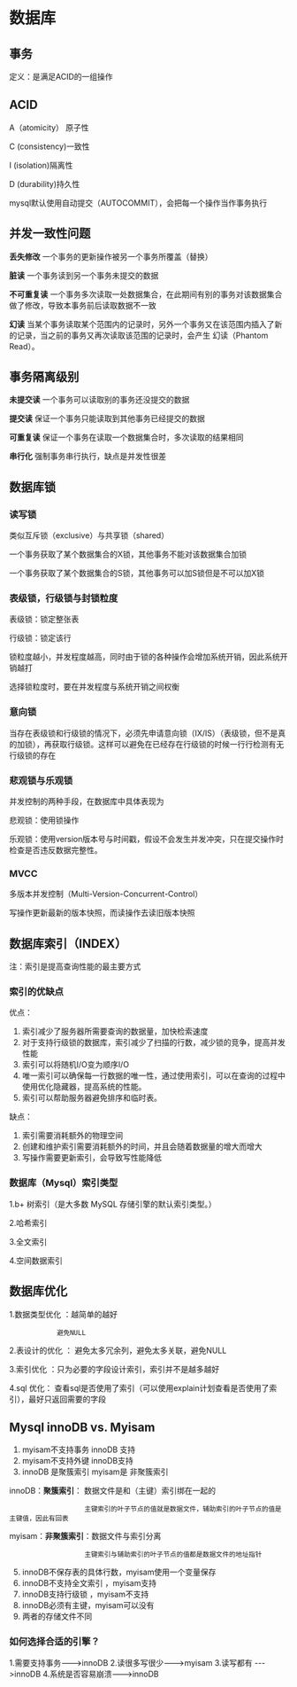 # 数据库
## 事务
定义：是满足ACID的一组操作
## ACID
A（atomicity） 原子性

C (consistency)一致性

I (isolation)隔离性

D (durability)持久性

mysql默认使用自动提交（AUTOCOMMIT），会把每一个操作当作事务执行
## 并发一致性问题
**丢失修改**     一个事务的更新操作被另一个事务所覆盖（替换）

**脏读**         一个事务读到另一个事务未提交的数据

**不可重复读**    一个事务多次读取一处数据集合，在此期间有别的事务对该数据集合做了修改，导致本事务前后读取数据不一致

**幻读**          当某个事务读取某个范围内的记录时，另外一个事务又在该范围内插入了新的记录，当之前的事务又再次读取该范围的记录时，会产生 幻读（Phantom Read）。
## 事务隔离级别
**未提交读**       一个事务可以读取别的事务还没提交的数据

**提交读**         保证一个事务只能读取到其他事务已经提交的数据

**可重复读**       保证一个事务在读取一个数据集合时，多次读取的结果相同

**串行化**         强制事务串行执行，缺点是并发性很差
## 数据库锁
### 读写锁
类似互斥锁（exclusive）与共享锁（shared）

一个事务获取了某个数据集合的X锁，其他事务不能对该数据集合加锁

一个事务获取了某个数据集合的S锁，其他事务可以加S锁但是不可以加X锁
### 表级锁，行级锁与封锁粒度
表级锁：锁定整张表

行级锁：锁定该行

锁粒度越小，并发程度越高，同时由于锁的各种操作会增加系统开销，因此系统开销越打

选择锁粒度时，要在并发程度与系统开销之间权衡
### 意向锁
当存在表级锁和行级锁的情况下，必须先申请意向锁（IX/IS）（表级锁，但不是真的加锁），再获取行级锁。这样可以避免在已经存在行级锁的时候一行行检测有无行级锁的存在
### 悲观锁与乐观锁
并发控制的两种手段，在数据库中具体表现为

悲观锁：使用锁操作

乐观锁：使用version版本号与时间戳，假设不会发生并发冲突，只在提交操作时检查是否违反数据完整性。
### MVCC
多版本并发控制（Multi-Version-Concurrent-Control）

写操作更新最新的版本快照，而读操作去读旧版本快照
## 数据库索引（INDEX）
注：索引是提高查询性能的最主要方式

### 索引的优缺点
优点：
1. 索引减少了服务器所需要查询的数据量，加快检索速度
2. 对于支持行级锁的数据库，索引减少了扫描的行数，减少锁的竞争，提高并发性能
3. 索引可以将随机I/O变为顺序I/O
4. 唯一索引可以确保每一行数据的唯一性，通过使用索引，可以在查询的过程中使用优化隐藏器，提高系统的性能。
5. 索引可以帮助服务器避免排序和临时表。

缺点：
1. 索引需要消耗额外的物理空间
2. 创建和维护索引需要消耗额外的时间，并且会随着数据量的增大而增大
3. 写操作需要更新索引，会导致写性能降低

### 数据库（Mysql）索引类型
1.b+ 树索引（是大多数 MySQL 存储引擎的默认索引类型。）

2.哈希索引

3.全文索引

4.空间数据索引


## 数据库优化
1.数据类型优化 ：越简单的越好
 
                避免NULL

2.表设计的优化 ： 避免太多冗余列，避免太多关联，避免NULL

3.索引优化 ：只为必要的字段设计索引，索引并不是越多越好

4.sql 优化： 查看sql是否使用了索引（可以使用explain计划查看是否使用了索引），最好只返回需要的字段
## Mysql innoDB vs. Myisam
1. myisam不支持事务 innoDB 支持
2. myisam不支持外键 innoDB支持
3. innoDB 是聚簇索引  myisam是 非聚簇索引

innoDB：**聚簇索引**：  数据文件是和（主键）索引绑在一起的
                     
                       主键索引的叶子节点的值就是数据文件，辅助索引的叶子节点的值是主键值，因此有回表

myisam：**非聚簇索引**：数据文件与索引分离

                       主键索引与辅助索引的叶子节点的值都是数据文件的地址指针

5. innoDB不保存表的具体行数，myisam使用一个变量保存
6. innoDB不支持全文索引 ，myisam支持
7. innoDB支持行级锁 ，myisam不支持
8. innoDB必须有主键，myisam可以没有
9. 两者的存储文件不同

### 如何选择合适的引擎？
1.需要支持事务--->innoDB
2.读很多写很少--->myisam
3.读写都有    --->innoDB
4.系统是否容易崩溃--->innoDB
